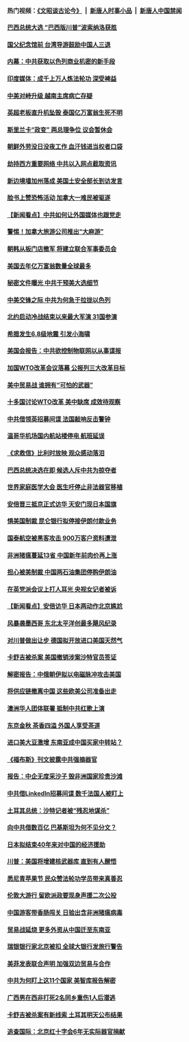 #### 热门视频：[《文昭谈古论今》](https://github.com/gfw-breaker/wenzhao/blob/master/README.md?t=10290333) &nbsp;|&nbsp; [新唐人时事小品](https://github.com/gfw-breaker/ntdtv-comedy/blob/master/README.md?t=10290333) &nbsp;|&nbsp; [新唐人中国禁闻](https://github.com/gfw-breaker/ntdtv-news/blob/master/README.md?t=10290333)

#### [巴西总统大选 “巴西版川普”波索纳洛获胜](../pages/nsc418/n10814398.md?t=10290333) 

#### [国父纪念馆前 台湾导游鼓励中国人三退](../pages/nsc418/n10808276.md?t=10290333) 

#### [内幕：中共获取以色列商业机密的新手段](../pages/nsc418/n10812897.md?t=10290333) 

#### [印度媒体：成千上万人炼法轮功 深受裨益](../pages/nsc418/n10812623.md?t=10290333) 

#### [中美对峙升级 越南主席病亡存疑](../pages/nsc418/n10812354.md?t=10290333) 

#### [英超老板直升机坠毁 泰国亿万富翁生死不明](../pages/nsc418/n10813517.md?t=10290333) 

#### [斯里兰卡“政变” 两总理争位 议会暂休会](../pages/nsc418/n10812935.md?t=10290333) 

#### [朝鲜外劳没日没夜工作 血汗钱进当权者口袋](../pages/nsc418/n10812735.md?t=10290333) 

#### [劫持西方重要网络 中共以入网点截取资讯](../pages/nsc418/n10812177.md?t=10290333) 

#### [新边境墙加州落成 美国土安全部长到访发言](../pages/nsc418/n10811935.md?t=10290333) 

#### [脸书上赞恐怖活动 加拿大一难民被驱逐](../pages/nsc418/n10811860.md?t=10290333) 

#### [【新闻看点】中共如何让外国媒体也跟党走](../pages/nsc418/n10811468.md?t=10290333) 

#### [警惕！加拿大旅游公司推出“大麻游”](../pages/nsc418/n10811741.md?t=10290333) 

#### [朝韩从板门店撤军 将建立联合军事委员会](../pages/nsc418/n10811430.md?t=10290333) 

#### [美国去年亿万富翁数量全球最多](../pages/nsc418/n10811376.md?t=10290333) 

#### [秘密文件曝光 中共干预美大选细节](../pages/nsc418/n10811358.md?t=10290333) 

#### [中美交锋之际 中共为何急于拉拢以色列](../pages/nsc418/n10810861.md?t=10290333) 

#### [北约启动冷战结束以来最大军演 31国参演](../pages/nsc418/n10810640.md?t=10290333) 

#### [希腊发生6.8级地震 引发小海啸](../pages/nsc418/n10810332.md?t=10290333) 

#### [美国会报告：中共欲控制物联网以从事谍报](../pages/nsc418/n10810221.md?t=10290333) 

#### [加国WTO改革会议落幕 公报列三大改革目标](../pages/nsc418/n10809570.md?t=10290333) 

#### [美中贸易战 谁拥有“可怕的武器”](../pages/nsc418/n10807180.md?t=10290333) 

#### [十多国讨论WTO改革 美中缺席 成效待观察](../pages/nsc418/n10808939.md?t=10290333) 

#### [中共借领英招募间谍 法国敲响反击警钟](../pages/nsc418/n10808700.md?t=10290333) 

#### [温哥华机场国内航站楼停电 航班延误](../pages/nsc418/n10808722.md?t=10290333) 

#### [《求救信》比利时放映 观众感动落泪](../pages/nsc418/n10808484.md?t=10290333) 

#### [巴西总统决选在即 候选人斥中共为掠夺者](../pages/nsc418/n10808456.md?t=10290333) 

#### [世界家庭医学大会 医生吁停止非法器官移植](../pages/nsc418/n10807836.md?t=10290333) 

#### [安倍晋三抵京正式访华 天安门现日本国旗](../pages/nsc418/n10808113.md?t=10290333) 

#### [惧美国制裁 昆仑银行拟停接伊朗付款业务](../pages/nsc418/n10807640.md?t=10290333) 

#### [国泰航空被黑客攻击 900万客户资料遭泄](../pages/nsc418/n10807680.md?t=10290333) 

#### [非洲猪瘟蔓延13省 中国新年前肉价再上涨](../pages/nsc418/n10806960.md?t=10290333) 

#### [担心被美制裁 中国两石油集团停购伊朗油](../pages/nsc418/n10806678.md?t=10290333) 

#### [在英党派会议上打人耳光 央视女记者被诉](../pages/nsc418/n10806421.md?t=10290333) 

#### [【新闻看点】安倍访华 日本两动作北京尴尬](../pages/nsc418/n10806319.md?t=10290333) 

#### [风暴袭墨西哥 东北太平洋创最多飓风纪录](../pages/nsc418/n10806296.md?t=10290333) 

#### [对川普做出让步 德国拟开放进口美国天然气](../pages/nsc418/n10804765.md?t=10290333) 

#### [卡舒吉被杀案 美国撤销涉案沙特官员签证](../pages/nsc418/n10805258.md?t=10290333) 

#### [解密报告：中俄朝伊拟以电磁脉冲攻击美国](../pages/nsc418/n10805286.md?t=10290333) 

#### [将供应链撤离中国 这些欧美公司准备出走](../pages/nsc418/n10804489.md?t=10290333) 

#### [澳洲华人团体联署 抵制中共红歌上演](../pages/nsc418/n10804469.md?t=10290333) 

#### [东京金秋 茶香四溢 外国人享受茶道](../pages/nsc418/n10804920.md?t=10290333) 

#### [进口美大豆激增 东南亚成中国买家中转站？](../pages/nsc418/n10803998.md?t=10290333) 

#### [《福布斯》刊文披露中共强摘器官](../pages/nsc418/n10803909.md?t=10290333) 

#### [报告：中企无度采沙子 毁非洲国家珍贵沙滩](../pages/nsc418/n10803626.md?t=10290333) 

#### [中共借LinkedIn招募间谍 数千法国人被盯上](../pages/nsc418/n10803552.md?t=10290333) 

#### [土耳其总统：沙特记者被“残忍地谋杀”](../pages/nsc418/n10803335.md?t=10290333) 

#### [向中共借数百亿 巴基斯坦为何不见分文？](../pages/nsc418/n10801340.md?t=10290333) 

#### [日本拟结束40年来对中国的经济援助](../pages/nsc418/n10801859.md?t=10290333) 

#### [川普：美国将增建核武器库 直到有人醒悟](../pages/nsc418/n10802782.md?t=10290333) 

#### [悉尼青苹果节 民众赞法轮功学员带来真善忍](../pages/nsc418/n10801252.md?t=10290333) 

#### [伦敦大游行 留欧派政要现身声援二次公投](../pages/nsc418/n10801279.md?t=10290333) 

#### [中国游客带香肠闯关 日验出含非洲猪瘟病毒](../pages/nsc418/n10801616.md?t=10290333) 

#### [贸易战延烧 更多外资从中国迁至东南亚](../pages/nsc418/n10801496.md?t=10290333) 

#### [瑞银银行家北京被扣 全球大银行发旅行警告](../pages/nsc418/n10801243.md?t=10290333) 

#### [美菲发表联合声明 加强双边贸易与合作](../pages/nsc418/n10801123.md?t=10290333) 

#### [中共为何盯上这11个国家 美智库报告解密](../pages/nsc418/n10799359.md?t=10290333) 

#### [广西男在西非打死2名同乡重伤1人后潜逃](../pages/nsc418/n10800978.md?t=10290333) 

#### [卡舒吉被杀案有新线索 土耳其明天公布结果](../pages/nsc418/n10800918.md?t=10290333) 

#### [追查国际：北京红十字会6年无实际器官捐献](../pages/nsc418/n10800509.md?t=10290333) 

